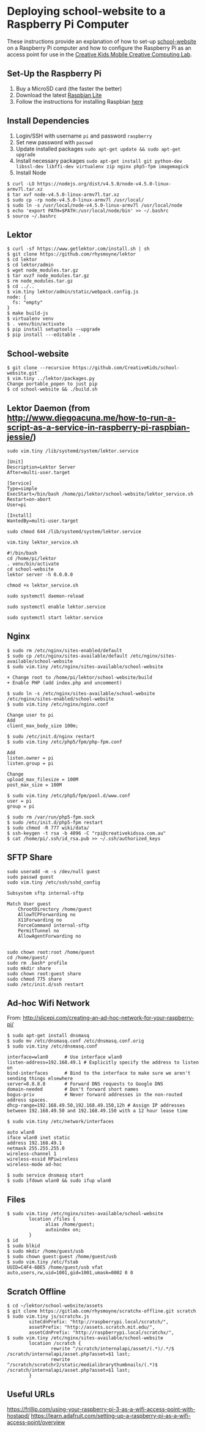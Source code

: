 # Deploying school-website to a Raspberry Pi Computer

These instructions provide an explanation of how to set-up [school-website](https://github.com/CreativeKids/school-website) on a Raspberry Pi computer and how to configure the Raspberry Pi as an access point for use in the [Creative Kids Mobile Creative Computing Lab](http://www.creativekidssa.com.au/gh/mobilecclab.html).

## Set-Up the Raspberry Pi

1. Buy a MicroSD card (the faster the better)
2. Download the latest [Raspbian Lite](https://www.raspberrypi.org/downloads/raspbian/)
3. Follow the instructions for installing Raspbian [here](https://www.raspberrypi.org/documentation/installation/installing-images/linux.md)

## Install Dependencies

1. Login/SSH with username `pi` and password `raspberry`
2. Set new password with `passwd`
3. Update installed packages `sudo apt-get update && sudo apt-get upgrade`
4. Install necessary packages `sudo apt-get install git python-dev libssl-dev libffi-dev virtualenv zip nginx php5-fpm imagemagick`
5. Install Node

```
$ curl -LO https://nodejs.org/dist/v4.5.0/node-v4.5.0-linux-armv7l.tar.xz
$ tar xvf node-v4.5.0-linux-armv7l.tar.xz
$ sudo cp -rp node-v4.5.0-linux-armv7l /usr/local/
$ sudo ln -s /usr/local/node-v4.5.0-linux-armv7l /usr/local/node
$ echo 'export PATH=$PATH:/usr/local/node/bin' >> ~/.bashrc
$ source ~/.bashrc
```

## Lektor

```
$ curl -sf https://www.getlektor.com/install.sh | sh
$ git clone https://github.com/rhysmoyne/lektor
$ cd lektor
$ cd lektor/admin
$ wget node_modules.tar.gz
$ tar xvzf node_modules.tar.gz
$ rm node_modules.tar.gz
$ cd ../..
$ vim.tiny lektor/admin/static/webpack.config.js
node: {
  fs: "empty"
}
$ make build-js
$ virtualenv venv
$ . venv/bin/activate
$ pip install setuptools --upgrade
$ pip install ---editable .

```

## School-website

```
$ git clone --recursive https://github.com/CreativeKids/school-website.git`
$ vim.tiny ../lektor/packages.py
Change portable_popen to just pip
$ cd school-website && ./build.sh

```

## Lektor Daemon (from http://www.diegoacuna.me/how-to-run-a-script-as-a-service-in-raspberry-pi-raspbian-jessie/)

`sudo vim.tiny /lib/systemd/system/lektor.service`

```
[Unit]
Description=Lektor Server
After=multi-user.target

[Service]
Type=simple
ExecStart=/bin/bash /home/pi/lektor/school-website/lektor_service.sh
Restart=on-abort
User=pi

[Install]
WantedBy=multi-user.target
```

`sudo chmod 644 /lib/systemd/system/lektor.service`

`vim.tiny lektor_service.sh`

```
#!/bin/bash
cd /home/pi/lektor
. venv/bin/activate
cd school-website
lektor server -h 0.0.0.0
```

`chmod +x lektor_service.sh`

`sudo systemctl daemon-reload`

`sudo systemctl enable lektor.service`

`sudo systemctl start lektor.service`

## Nginx

```
$ sudo rm /etc/nginx/sites-enabled/default
$ sudo cp /etc/nginx/sites-available/default /etc/nginx/sites-available/school-website 
$ sudo vim.tiny /etc/nginx/sites-available/school-website 

+ Change root to /home/pi/lektor/school-website/build
+ Enable PHP (add index.php and uncomment)

$ sudo ln -s /etc/nginx/sites-available/school-website /etc/nginx/sites-enabled/school-website
$ sudo vim.tiny /etc/nginx/nginx.conf

Change user to pi
Add
client_max_body_size 100m;

$ sudo /etc/init.d/nginx restart
$ sudo vim.tiny /etc/php5/fpm/php-fpm.conf

Add 
listen.owner = pi
listen.group = pi

Change
upload_max_filesize = 100M
post_max_size = 100M

$ sudo vim.tiny /etc/php5/fpm/pool.d/www.conf
user = pi
group = pi

$ sudo rm /var/run/php5-fpm.sock
$ sudo /etc/init.d/php5-fpm restart
$ sudo chmod -R 777 wiki/data/
$ ssh-keygen -t rsa -b 4096 -C "rpi@creativekidssa.com.au"
$ cat /home/pi/.ssh/id_rsa.pub >> ~/.ssh/authorized_keys
```

## SFTP Share

```
sudo useradd -m -s /dev/null guest
sudo passwd guest
sudo vim.tiny /etc/ssh/sshd_config

Subsystem sftp internal-sftp

Match User guest
    ChrootDirectory /home/guest
    AllowTCPForwarding no
    X11Forwarding no
    ForceCommand internal-sftp
    PermitTunnel no
    AllowAgentForwarding no


sudo chown root:root /home/guest
cd /home/guest/
sudo rm .bash* profile
sudo mkdir share
sudo chown root:guest share
sudo chmod 775 share
sudo /etc/init.d/ssh restart
```

## Ad-hoc Wifi Network

From: http://slicepi.com/creating-an-ad-hoc-network-for-your-raspberry-pi/

```
$ sudo apt-get install dnsmasq
$ sudo mv /etc/dnsmasq.conf /etc/dnsmasq.conf.orig
$ sudo vim.tiny /etc/dnsmasq.conf  

interface=wlan0      # Use interface wlan0  
listen-address=192.168.49.1 # Explicitly specify the address to listen on  
bind-interfaces      # Bind to the interface to make sure we aren't sending things elsewhere  
server=8.8.8.8       # Forward DNS requests to Google DNS  
domain-needed        # Don't forward short names  
bogus-priv           # Never forward addresses in the non-routed address spaces.  
dhcp-range=192.168.49.50,192.168.49.150,12h # Assign IP addresses between 192.168.49.50 and 192.168.49.150 with a 12 hour lease time 

$ sudo vim.tiny /etc/network/interfaces

auto wlan0
iface wlan0 inet static
address 192.168.49.1
netmask 255.255.255.0
wireless-channel 1
wireless-essid RPiwireless
wireless-mode ad-hoc

$ sudo service dnsmasq start  
$ sudo ifdown wlan0 && sudo ifup wlan0
```

## Files

```
$ sudo vim.tiny /etc/nginx/sites-available/school-website
        location /files {
              alias /home/guest;
              autoindex on;
        }
$ id
$ sudo blkid
$ sudo mkdir /home/guest/usb
$ sudo chown guest:guest /home/guest/usb
$ sudo vim.tiny /etc/fstab
UUID=C4F4-6BE5 /home/guest/usb vfat auto,users,rw,uid=1001,gid=1001,umask=0002 0 0
```

## Scratch Offline

```
$ cd ~/lektor/school-website/assets
$ git clone https://gitlab.com/rhysmoyne/scratchx-offline.git scratch
$ sudo vim.tiny js/scratchx.js
        siteCdnPrefix: "http://raspberrypi.local/scratch/",
        assetPrefix: "http://assets.scratch.mit.edu/",
        assetCdnPrefix: "http://raspberrypi.local/scratchx/",
$ sudo vim.tiny /etc/nginx/sites-available/school-website
        location /scratch {
                rewrite ^/scratch/internalapi/asset/(.*)/.*/$ /scratch/internalapi/asset.php?asset=$1 last;
                rewrite ^/scratch/scratchr2/static/medialibrarythumbnails/(.*)$ /scratch/internalapi/asset.php?asset=$1 last;
        }
```

## Useful URLs

https://frillip.com/using-your-raspberry-pi-3-as-a-wifi-access-point-with-hostapd/
https://learn.adafruit.com/setting-up-a-raspberry-pi-as-a-wifi-access-point/overview
